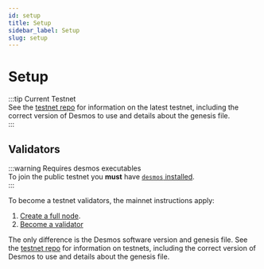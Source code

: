 ```yaml
---
id: setup
title: Setup
sidebar_label: Setup
slug: setup
---
```


# Setup

:::tip Current Testnet  
See the [testnet repo](https://github.com/desmos-labs/morpheus) for information on the latest testnet, 
including the correct version of Desmos to use and details about the genesis file.  
:::

## Validators
:::warning Requires desmos executables  
To join the public testnet you **must** have [`desmos` installed](../../03-fullnode/02-setup.md).  
:::

To become a testnet validators, the mainnet instructions apply:

1. [Create a full node](../../03-fullnode/02-setup.md).
2. [Become a validator](../../04-validators/02-setup.md)

The only difference is the Desmos software version and genesis file. See the [testnet repo](https://github.com/desmos-labs/morpheus) 
for information on testnets, including the correct version of Desmos to use and details about the genesis file.



